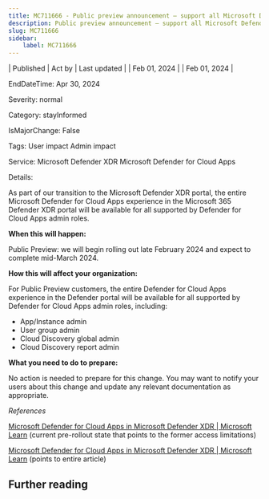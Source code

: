 ```yaml
---
title: MC711666 - Public preview announcement – support all Microsoft Defender for Cloud Apps users by Microsoft Defender XDR portal
description: Public preview announcement – support all Microsoft Defender for Cloud Apps users by Microsoft Defender XDR portal
slug: MC711666
sidebar:
    label: MC711666
---
```


| Published | Act by | Last updated |
| Feb 01, 2024 |  | Feb 01, 2024 |

EndDateTime: Apr 30, 2024

Severity: normal

Category: stayInformed

IsMajorChange: False

Tags: User impact Admin impact

Service: Microsoft Defender XDR Microsoft Defender for Cloud Apps

Details: 

<p>As part of our transition to the Microsoft Defender XDR portal, the entire Microsoft Defender for Cloud Apps experience in the Microsoft 365 Defender XDR portal will be available for all supported by Defender for Cloud Apps admin roles.</p><p><b>When this will happen:</b><br></p><p>Public Preview: we will begin rolling out late February 2024 and expect to complete mid-March 2024.</p><p><b>How this will affect your organization:</b></p><p>For Public Preview customers, the entire Defender for Cloud Apps experience in the Defender portal will be available for all supported by Defender for Cloud Apps admin roles, including:</p><ul><li>App/Instance admin</li><li>User group admin</li><li>Cloud Discovery global admin</li><li>Cloud Discovery report admin</li></ul><p><b>What you need to do to prepare:</b><br></p><p>No action is needed to prepare for this change. You may want to notify your users about this change and update any relevant documentation as appropriate.<br></p><p><i>References</i></p><p><a href="https://learn.microsoft.com/microsoft-365/security/defender/microsoft-365-security-center-defender-cloud-apps?view=o365-worldwide#limitations" target="_blank">Microsoft Defender for Cloud Apps in Microsoft Defender XDR | Microsoft Learn</a> (current pre-rollout state that points to the former access limitations)</p><p><a href="https://learn.microsoft.com/microsoft-365/security/defender/microsoft-365-security-center-defender-cloud-apps?view=o365-worldwide" target="_blank">Microsoft Defender for Cloud Apps in Microsoft Defender XDR | Microsoft Learn</a> (points to entire article)</p>

## Further reading
